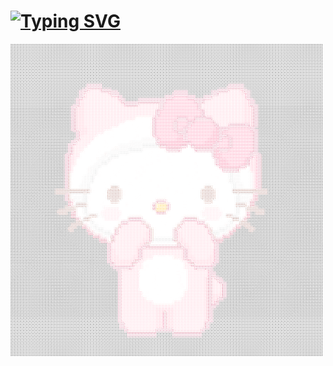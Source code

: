 <h1><a href="https://git.io/typing-svg"><img src="https://readme-typing-svg.demolab.com?font=Pixelify+Sans&size=40&letterSpacing=100&duration=2500&pause=1000&color=C586FFFF&vCenter=true&width=550&lines=%EF%BD%A1%E2%98%86.*%EF%BD%A5+Hello%2C+world!+.*%EF%BD%A5%E2%98%86%EF%BD%A1;%EF%BD%A1%E2%98%86.*%EF%BD%A5+Ol%C3%A1%2C+mundo!+.*%EF%BD%A5%E2%98%86%EF%BD%A1;%EF%BD%A1%E2%98%86.*+Bonjour%2C+monde!+.*%EF%BD%A5%E2%98%86%EF%BD%A1" alt="Typing SVG"/></h1>

<img src="https://github.com/CobrinhaDigital/CobrinhaDigital/blob/main/RRBZ210000.png" align="left"/>
